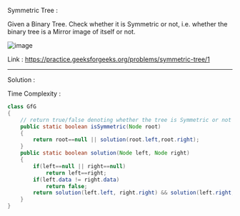 Symmetric Tree :

Given a Binary Tree. Check whether it is Symmetric or not, i.e. whether the binary tree is a Mirror image of itself or not.

![image](https://user-images.githubusercontent.com/23376002/159715517-caa94f98-0bb9-4b8f-8185-aee5a85de89e.png)

Link : https://practice.geeksforgeeks.org/problems/symmetric-tree/1


------------------------------------------------------------------------------------------------------------------------------------------


Solution :

Time Complexity :


```java
class GfG
{
    // return true/false denoting whether the tree is Symmetric or not
    public static boolean isSymmetric(Node root)
    {
        return root==null || solution(root.left,root.right);
    }
    public static boolean solution(Node left, Node right)
    {
        if(left==null || right==null)
            return left==right;
        if(left.data != right.data)
            return false;
        return solution(left.left, right.right) && solution(left.right, right.left);
    }
}
```



